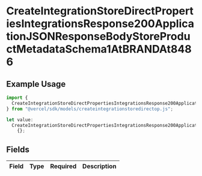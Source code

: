 # CreateIntegrationStoreDirectPropertiesIntegrationsResponse200ApplicationJSONResponseBodyStoreProductMetadataSchema1AtBRANDAt8486

## Example Usage

```typescript
import {
  CreateIntegrationStoreDirectPropertiesIntegrationsResponse200ApplicationJSONResponseBodyStoreProductMetadataSchema1AtBRANDAt8486,
} from "@vercel/sdk/models/createintegrationstoredirectop.js";

let value:
  CreateIntegrationStoreDirectPropertiesIntegrationsResponse200ApplicationJSONResponseBodyStoreProductMetadataSchema1AtBRANDAt8486 =
    {};
```

## Fields

| Field       | Type        | Required    | Description |
| ----------- | ----------- | ----------- | ----------- |